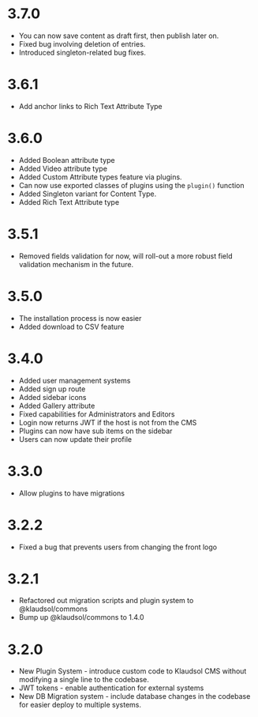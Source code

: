 # 3.7.0
* You can now save content as draft first, then publish later on.
* Fixed bug involving deletion of entries.
* Introduced singleton-related bug fixes.

# 3.6.1
* Add anchor links to Rich Text Attribute Type


# 3.6.0
* Added Boolean attribute type
* Added Video attribute type
* Added Custom Attribute types feature via plugins.
* Can now use exported classes of plugins using the `plugin()` function
* Added Singleton variant for Content Type.
* Added Rich Text Attribute type

# 3.5.1
* Removed fields validation for now, will roll-out a more robust field validation mechanism in the future.

# 3.5.0
* The installation process is now easier 
* Added download to CSV feature

# 3.4.0
* Added user management systems
* Added sign up route
* Added sidebar icons
* Added Gallery attribute
* Fixed capabilities for Administrators and Editors
* Login now returns JWT if the host is not from the CMS
* Plugins can now have sub items on the sidebar
* Users can now update their profile


# 3.3.0
* Allow plugins to have migrations 

# 3.2.2
* Fixed a bug that prevents users from changing the front logo

# 3.2.1
* Refactored out migration scripts and plugin system to @klaudsol/commons
* Bump up @klaudsol/commons to 1.4.0

# 3.2.0
* New Plugin System - introduce custom code to Klaudsol CMS without modifying a single line to the codebase.
* JWT tokens - enable authentication for external systems
* New DB Migration system - include database changes in the codebase for easier deploy to multiple systems.
